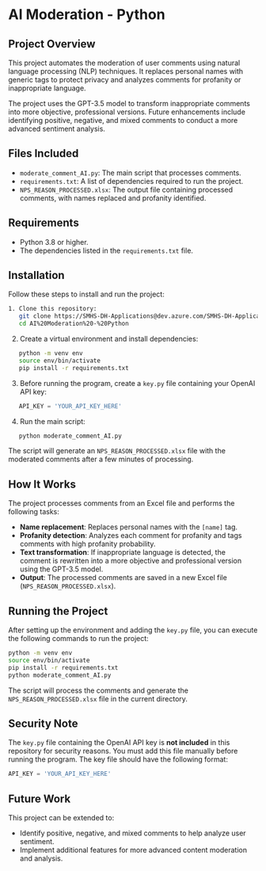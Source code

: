 # AI Moderation - Python

## Project Overview

This project automates the moderation of user comments using natural language processing (NLP) techniques. It replaces personal names with generic tags to protect privacy and analyzes comments for profanity or inappropriate language. 

The project uses the GPT-3.5 model to transform inappropriate comments into more objective, professional versions. Future enhancements include identifying positive, negative, and mixed comments to conduct a more advanced sentiment analysis.

## Files Included

- `moderate_comment_AI.py`: The main script that processes comments.
- `requirements.txt`: A list of dependencies required to run the project.
- `NPS_REASON_PROCESSED.xlsx`: The output file containing processed comments, with names replaced and profanity identified.

## Requirements

- Python 3.8 or higher.
- The dependencies listed in the `requirements.txt` file.

## Installation

Follow these steps to install and run the project:

```bash
1. Clone this repository:
   git clone https://SMHS-DH-Applications@dev.azure.com/SMHS-DH-Applications/AI%20Moderation%20-%20Python/_git/AI%20Moderation%20-%20Python
   cd AI%20Moderation%20-%20Python
```

2. Create a virtual environment and install dependencies:
```bash
   python -m venv env
   source env/bin/activate
   pip install -r requirements.txt
```

3. Before running the program, create a `key.py` file containing your OpenAI API key:
```python
   API_KEY = 'YOUR_API_KEY_HERE'
```

4. Run the main script:
```bash
   python moderate_comment_AI.py
```

   The script will generate an `NPS_REASON_PROCESSED.xlsx` file with the moderated comments after a few minutes of processing.

## How It Works

The project processes comments from an Excel file and performs the following tasks:
- **Name replacement**: Replaces personal names with the `[name]` tag.
- **Profanity detection**: Analyzes each comment for profanity and tags comments with high profanity probability.
- **Text transformation**: If inappropriate language is detected, the comment is rewritten into a more objective and professional version using the GPT-3.5 model.
- **Output**: The processed comments are saved in a new Excel file (`NPS_REASON_PROCESSED.xlsx`).

## Running the Project

After setting up the environment and adding the `key.py` file, you can execute the following commands to run the project:

```bash
python -m venv env
source env/bin/activate
pip install -r requirements.txt
python moderate_comment_AI.py
```

The script will process the comments and generate the `NPS_REASON_PROCESSED.xlsx` file in the current directory.

## Security Note

The `key.py` file containing the OpenAI API key is **not included** in this repository for security reasons. You must add this file manually before running the program. The key file should have the following format:

```python
API_KEY = 'YOUR_API_KEY_HERE'
```

## Future Work

This project can be extended to:
- Identify positive, negative, and mixed comments to help analyze user sentiment.
- Implement additional features for more advanced content moderation and analysis.

